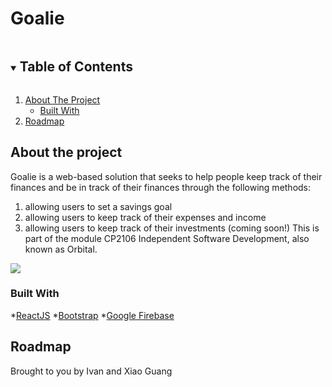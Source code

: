 # Goalie

<details open="open">
  <summary><h2 style="display: inline-block">Table of Contents</h2></summary>
  <ol>
    <li>
      <a href="#about-the-project">About The Project</a>
      <ul>
        <li><a href="#built-with">Built With</a></li>
      </ul>
    </li>
    <li><a href="#roadmap">Roadmap</a></li>
  </ol>
</details>

## About the project

Goalie is a web-based solution that seeks to help people keep track of their finances and be in track of their finances through the following methods: 
1. allowing users to set a savings goal
2. allowing users to keep track of their expenses and income 
3. allowing users to keep track of their investments (coming soon!)
This is part of the module CP2106 Independent Software Development, also known as Orbital. 

![](public/resources/poster2.png)


### Built With
*[ReactJS](https://reactjs.org/)
*[Bootstrap](https://getbootstrap.com)
*[Google Firebase](https://firebase.google.com/)

  

## Roadmap

Brought to you by Ivan and Xiao Guang 

